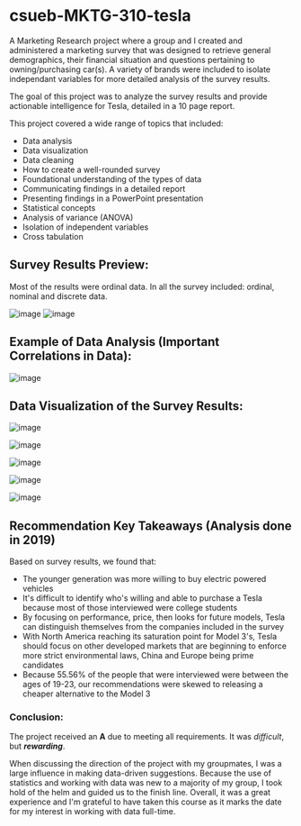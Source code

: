 # csueb-MKTG-310-tesla
A Marketing Research project where a group and I created and administered a marketing survey that was designed to retrieve general demographics, their financial situation and questions pertaining to owning/purchasing car(s). A variety of brands were included to isolate independant variables for more detailed analysis of the survey results. 

The goal of this project was to analyze the survey results and provide actionable intelligence for Tesla, detailed in a 10 page report.

This project covered a wide range of topics that included:
- Data analysis
- Data visualization
- Data cleaning
- How to create a well-rounded survey
- Foundational understanding of the types of data
- Communicating findings in a detailed report
- Presenting findings in a PowerPoint presentation
- Statistical concepts
- Analysis of variance (ANOVA)
- Isolation of independent variables
- Cross tabulation

## Survey Results Preview:
Most of the results were ordinal data. In all the survey included: ordinal, nominal and discrete data.

![image](https://user-images.githubusercontent.com/84660320/189796860-918ac26c-2cbe-4844-a267-b706e4f5e655.png)
![image](https://user-images.githubusercontent.com/84660320/189796889-11924ad0-ad59-4f70-9cfa-c971c87e9235.png)

## Example of Data Analysis (Important Correlations in Data):
![image](https://user-images.githubusercontent.com/84660320/189796017-8bdb9654-afb6-4f08-88e2-caa4bd08774f.png)

## Data Visualization of the Survey Results:
![image](https://user-images.githubusercontent.com/84660320/189795846-50109469-578f-49f7-9fa0-b6fd54549b00.png)

![image](https://user-images.githubusercontent.com/84660320/189795851-50eb3b56-fb2f-4823-95e4-c5f88a1e9612.png)

![image](https://user-images.githubusercontent.com/84660320/189795862-bd7889e6-02e8-4f69-9da1-54fc877391fc.png)

![image](https://user-images.githubusercontent.com/84660320/189795867-7f56a905-d78f-4faf-9cdd-ce4227a4f28c.png)

![image](https://user-images.githubusercontent.com/84660320/189795871-1b2f105d-1348-45ba-8240-88755cdb0e7e.png)

## Recommendation Key Takeaways (Analysis done in 2019)
Based on survey results, we found that:
- The younger generation was more willing to buy electric powered vehicles
- It's difficult to identify who's willing and able to purchase a Tesla because most of those interviewed were college students
- By focusing on performance, price, then looks for future models, Tesla can distinguish themselves from the companies included in the survey
- With North America reaching its saturation point for Model 3's, Tesla should focus on other developed markets that are beginning to enforce more strict environmental laws, China and Europe being prime candidates
- Because 55.56% of the people that were interviewed were between the ages of 19-23, our recommendations were skewed to releasing a cheaper alternative to the Model 3

### Conclusion:
The project received an **A** due to meeting all requirements. It was *difficult*, but ***rewarding***. 

When discussing the direction of the project with my groupmates, I was a large influence in making data-driven suggestions. Because the use of statistics and working with data was new to a majority of my group, I took hold of the helm and guided us to the finish line. Overall, it was a great experience and I'm grateful to have taken this course as it marks the date for my interest in working with data full-time.

